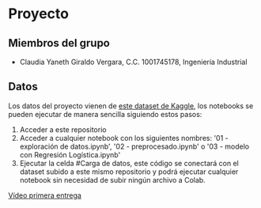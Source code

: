 # Proyecto
## Miembros del grupo
- Claudia Yaneth Giraldo Vergara, C.C. 1001745178, Ingeniería Industrial

## Datos

Los datos del proyecto vienen de [este dataset de Kaggle](https://www.kaggle.com/datasets/jonamjar/h1b-data-set-2017?select=H-1B_Disclosure_Data_FY17.csv), los notebooks se pueden ejecutar de manera sencilla siguiendo estos pasos:

1. Acceder a este repositorio
2. Acceder a cualquier notebook con los siguientes nombres: '01 - exploración de datos.ipynb', '02 - preprocesado.ipynb' o '03 - modelo con Regresión Logística.ipynb'
3. Ejecutar la celda #Carga de datos, este código se conectará con el dataset subido a este mismo repositorio y podrá ejecutar cualquier notebook sin necesidad de subir ningún archivo a Colab.


[Vídeo primera entrega](https://youtu.be/s1mlCKBJMPo)


